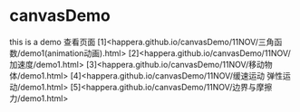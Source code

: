 # canvasDemo
this is a demo
查看页面
[1]<happera.github.io/canvasDemo/11NOV/三角函数/demo1(animation动画).html>
[2]<happera.github.io/canvasDemo/11NOV/加速度/demo1.html>
[3]<happera.github.io/canvasDemo/11NOV/移动物体/demo1.html>
[4]<happera.github.io/canvasDemo/11NOV/缓速运动 弹性运动/demo1.html>
[5]<happera.github.io/canvasDemo/11NOV/边界与摩擦力/demo1.html>
